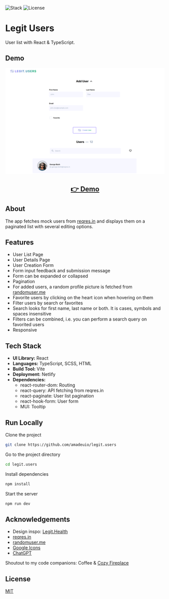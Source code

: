 ![Stack](https://img.shields.io/badge/Stack-React_|_TypeScript-149eca)
![License](https://img.shields.io/badge/License-MIT-green)

# Legit Users

User list with React & TypeScript.

## Demo

<p align="center">
  <img src="public/screenshots/screenshot.png" width="650px" alt="screenshot">
</p>
<h2 align="center">
  <a href="https://legitusers.netlify.app">👉 Demo</a>
</h2>

## About

The app fetches mock users from [reqres.in](https://reqres.in/) and displays them on a paginated list with several editing options.

## Features

- User List Page
- User Details Page
- User Creation Form
- Form input feedback and submission message
- Form can be expanded or collapsed
- Pagination
- For added users, a random profile picture is fetched from [randomuser.me](https://randomuser.me/)
- Favorite users by clicking on the heart icon when hovering on them
- Filter users by search or favorites
- Search looks for first name, last name or both. It is cases, symbols and spaces insensitive
- Filters can be combined, i.e. you can perform a search query on favorited users
- Responsive

## Tech Stack

- **UI Library:** React
- **Languages:** TypeScript, SCSS, HTML
- **Build Tool:** Vite
- **Deployment:** Netlify
- **Dependencies:**
  - react-router-dom: Routing
  - react-query: API fetching from reqres.in
  - react-paginate: User list pagination
  - react-hook-form: User form
  - MUI: Tooltip

## Run Locally

Clone the project

```bash
git clone https://github.com/amadeuio/legit.users
```

Go to the project directory

```bash
cd legit.users
```

Install dependencies

```bash
npm install
```

Start the server

```bash
npm run dev
```

## Acknowledgements

- Design inspo: [Legit.Health](https://legit.health/)
- [reqres.in](https://reqres.in/)
- [randomuser.me](https://randomuser.me/)
- [Google Icons](https://fonts.google.com/icons)
- [ChatGPT](https://chat.openai.com)

Shoutout to my code companions: Coffee & [Cozy Fireplace](https://www.youtube.com/watch?v=ze-TjhwceFE)

## License

[MIT](https://choosealicense.com/licenses/mit/)
